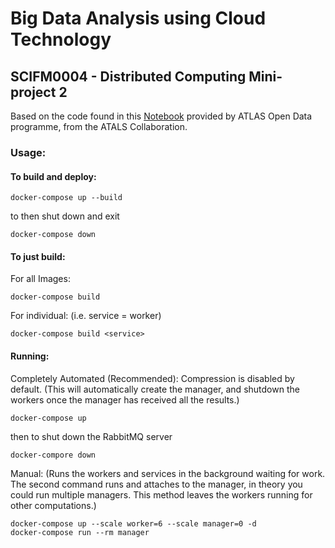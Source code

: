 # Big Data Analysis using Cloud Technology 
## SCIFM0004  - Distributed Computing Mini-project 2

Based on the code found in this [Notebook](https://github.com/atlas-outreach-data-tools/notebooks-collection-opendata/blob/master/13-TeV-examples/uproot_python/HZZAnalysis.ipynb) provided by ATLAS Open Data programme, from the ATALS Collaboration.

### Usage:
#### To build and deploy:

	docker-compose up --build

to then shut down and exit

	docker-compose down

#### To just build:

For all Images:

	docker-compose build

For individual: (i.e. service = worker)

    docker-compose build <service>

#### Running:

Completely Automated (Recommended):
Compression is disabled by default. 
(This will automatically create the manager, and shutdown the workers once the manager has received all the results.)

    docker-compose up

then to shut down the RabbitMQ server

	docker-compore down

Manual: 
(Runs the workers and services in the background waiting for work. The second command runs and attaches to the manager, in theory you could run multiple managers. This method leaves the workers running for other computations.) 

	docker-compose up --scale worker=6 --scale manager=0 -d
	docker-compose run --rm manager